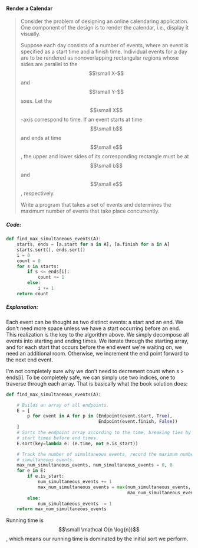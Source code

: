 #### Render a Calendar

> Consider the problem of designing an online calendaring application. One component of the design is to render the calendar, i.e., display it visually.
>
> Suppose each day consists of a number of events, where an event is specified as a start time and a finish time. Individual events for a day are to be rendered as nonoverlapping rectangular regions whose sides are parallel to the $$\small X-$$ and $$\small Y-$$axes. Let the $$\small X$$-axis correspond to time. If an event starts at time $$\small b$$ and ends at time $$\small e$$, the upper and lower sides of its corresponding rectangle must be at $$\small b$$ and $$\small e$$, respectively.
>
> Write a program that takes a set of events and determines the maximum number of events that take place concurrently.

##### Code:

```py
def find_max_simultaneous_events(A):
    starts, ends = [a.start for a in A], [a.finish for a in A]
    starts.sort(), ends.sort()
    i = 0
    count = 0
    for s in starts:
        if s <= ends[i]:
            count += 1
        else:
            i += 1
    return count
```

##### Explanation:

Each event can be thought as two distinct events: a start and an end. We don't need more space unless we have a start occurring before an end. This realization is the key to the algorithm above. We simply decompose all events into starting and ending times. We iterate through the starting array, and for each start that occurs before the end event we're waiting on, we need an additional room. Otherwise, we increment the end point forward to the next end event.

I'm not completely sure why we don't need to decrement count when s &gt; ends\[i\]. To be completely safe, we can simply use two indices, one to traverse through each array. That is basically what the book solution does:

```py
def find_max_simultaneous_events(A):

    # Builds an array of all endpoints.
    E = [
        p for event in A for p in (Endpoint(event.start, True),
                                   Endpoint(event.finish, False))
    ]
    # Sorts the endpoint array according to the time, breaking ties by putting
    # start times before end times.
    E.sort(key=lambda e: (e.time, not e.is_start))

    # Track the number of simultaneous events, record the maximum number of
    # simultaneous events.
    max_num_simultaneous_events, num_simultaneous_events = 0, 0
    for e in E:
        if e.is_start:
            num_simultaneous_events += 1
            max_num_simultaneous_events = max(num_simultaneous_events,
                                              max_num_simultaneous_events)
        else:
            num_simultaneous_events -= 1
    return max_num_simultaneous_events
```

Running time is $$\small \mathcal O(n \log{n})$$, which means our running time is dominated by the initial sort we perform.

